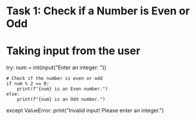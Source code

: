 # Task 1: Check if a Number is Even or Odd

# Taking input from the user
try:
    num = int(input("Enter an integer: "))

    # Check if the number is even or odd
    if num % 2 == 0:
        print(f"{num} is an Even number.")
    else:
        print(f"{num} is an Odd number.")

except ValueError:
    print("Invalid input! Please enter an integer.")

